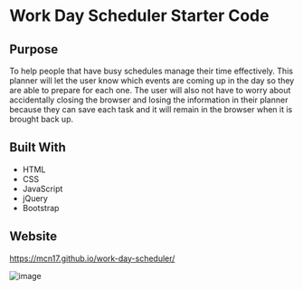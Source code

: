 # Work Day Scheduler Starter Code

## Purpose 
To help people that have busy schedules manage their time effectively. This planner will let the user know which events are coming up in the day so they are able to prepare for each one. The user will also not have to worry about accidentally closing the browser and losing the information in their planner because they can save each task and it will remain in the browser when it is brought back up.

## Built With
* HTML
* CSS
* JavaScript
* jQuery
* Bootstrap

## Website
https://mcn17.github.io/work-day-scheduler/

![image](https://user-images.githubusercontent.com/104735194/179060787-b6e9d179-f9a4-4b36-a919-a49d28c78169.png)

